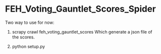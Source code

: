 # FEH_Voting_Gauntlet_Scores_Spider

Two way to use for now:

1. scrapy crawl feh_voting_gauntlet_scores
   Which generate a json file of the scores.
   
2. python setup.py
